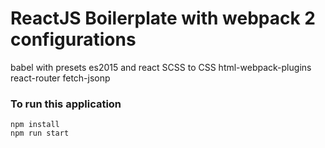 # ReactJS Boilerplate with webpack 2 configurations

babel with presets es2015 and react
SCSS to CSS
html-webpack-plugins
react-router
fetch-jsonp


### To run this application

```
npm install
npm run start
```
